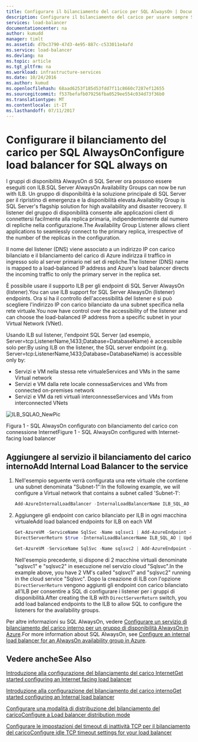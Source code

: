 ```yaml
---
title: Configurare il bilanciamento del carico per SQL AlwaysOn | Documentazione Microsoft
description: Configurare il bilanciamento del carico per usare sempre SQL AlwaysOn e sfruttare PowerShell per creare il bilanciamento del carico per l'implementazione SQL
services: load-balancer
documentationcenter: na
author: kumudd
manager: timlt
ms.assetid: d7bc3790-47d3-4e95-887c-c533011e4afd
ms.service: load-balancer
ms.devlang: na
ms.topic: article
ms.tgt_pltfrm: na
ms.workload: infrastructure-services
ms.date: 10/24/2016
ms.author: kumud
ms.openlocfilehash: 68aad6253f185d53fdd7f11c8660c7287ef12655
ms.sourcegitcommit: f537befafb079256fba0529ee554c034d73f36b0
ms.translationtype: MT
ms.contentlocale: it-IT
ms.lasthandoff: 07/11/2017
---
```

# <a name="configure-load-balancer-for-sql-always-on"></a><span data-ttu-id="d5ba4-103">Configurare il bilanciamento del carico per SQL AlwaysOn</span><span class="sxs-lookup"><span data-stu-id="d5ba4-103">Configure load balancer for SQL always on</span></span>

<span data-ttu-id="d5ba4-104">I gruppi di disponibilità AlwaysOn di SQL Server ora possono essere eseguiti con ILB.</span><span class="sxs-lookup"><span data-stu-id="d5ba4-104">SQL Server AlwaysOn Availability Groups can now be run with ILB.</span></span> <span data-ttu-id="d5ba4-105">Un gruppo di disponibilità è la soluzione principale di SQL Server per il ripristino di emergenza e la disponibilità elevata.</span><span class="sxs-lookup"><span data-stu-id="d5ba4-105">Availability Group is SQL Server's flagship solution for high availability and disaster recovery.</span></span> <span data-ttu-id="d5ba4-106">Il listener del gruppo di disponibilità consente alle applicazioni client di connettersi facilmente alla replica primaria, indipendentemente dal numero di repliche nella configurazione.</span><span class="sxs-lookup"><span data-stu-id="d5ba4-106">The Availability Group Listener allows client applications to seamlessly connect to the primary replica, irrespective of the number of the replicas in the configuration.</span></span>

<span data-ttu-id="d5ba4-107">Il nome del listener (DNS) viene associato a un indirizzo IP con carico bilanciato e il bilanciamento del carico di Azure indirizza il traffico in ingresso solo al server primario nel set di repliche.</span><span class="sxs-lookup"><span data-stu-id="d5ba4-107">The listener (DNS) name is mapped to a load-balanced IP address and Azure's load balancer directs the incoming traffic to only the primary server in the replica set.</span></span>

<span data-ttu-id="d5ba4-108">È possibile usare il supporto ILB per gli endpoint di SQL Server AlwaysOn (listener).</span><span class="sxs-lookup"><span data-stu-id="d5ba4-108">You can use ILB support for SQL Server AlwaysOn (listener) endpoints.</span></span> <span data-ttu-id="d5ba4-109">Ora si ha il controllo dell'accessibilità del listener e si può scegliere l'indirizzo IP con carico bilanciato da una subnet specifica nella rete virtuale.</span><span class="sxs-lookup"><span data-stu-id="d5ba4-109">You now have control over the accessibility of the listener and can choose the load-balanced IP address from a specific subnet in your Virtual Network (VNet).</span></span>

<span data-ttu-id="d5ba4-110">Usando ILB sul listener, l'endpoint SQL Server (ad esempio, Server=tcp:ListenerName,1433;Database=DatabaseName) è accessibile solo per:</span><span class="sxs-lookup"><span data-stu-id="d5ba4-110">By using ILB on the listener, the SQL server endpoint (e.g. Server=tcp:ListenerName,1433;Database=DatabaseName) is accessible only by:</span></span>

* <span data-ttu-id="d5ba4-111">Servizi e VM nella stessa rete virtuale</span><span class="sxs-lookup"><span data-stu-id="d5ba4-111">Services and VMs in the same Virtual network</span></span>
* <span data-ttu-id="d5ba4-112">Servizi e VM dalla rete locale connessa</span><span class="sxs-lookup"><span data-stu-id="d5ba4-112">Services and VMs from connected on-premises network</span></span>
* <span data-ttu-id="d5ba4-113">Servizi e VM da reti virtuali interconnesse</span><span class="sxs-lookup"><span data-stu-id="d5ba4-113">Services and VMs from interconnected VNets</span></span>

![ILB_SQLAO_NewPic](./media/load-balancer-configure-sqlao/sqlao1.png)

<span data-ttu-id="d5ba4-115">Figura 1 - SQL AlwaysOn configurato con bilanciamento del carico con connessione Internet</span><span class="sxs-lookup"><span data-stu-id="d5ba4-115">Figure 1 - SQL AlwaysOn configured with Internet-facing load balancer</span></span>

## <a name="add-internal-load-balancer-to-the-service"></a><span data-ttu-id="d5ba4-116">Aggiungere al servizio il bilanciamento del carico interno</span><span class="sxs-lookup"><span data-stu-id="d5ba4-116">Add Internal Load Balancer to the service</span></span>

1. <span data-ttu-id="d5ba4-117">Nell'esempio seguente verrà configurata una rete virtuale che contiene una subnet denominata "Subnet-1":</span><span class="sxs-lookup"><span data-stu-id="d5ba4-117">In the following example, we will configure a Virtual network that contains a subnet  called 'Subnet-1':</span></span>

    ```powershell
    Add-AzureInternalLoadBalancer -InternalLoadBalancerName ILB_SQL_AO -SubnetName Subnet-1 -ServiceName SqlSvc
    ```
2. <span data-ttu-id="d5ba4-118">Aggiungere gli endpoint con carico bilanciato per ILB in ogni macchina virtuale</span><span class="sxs-lookup"><span data-stu-id="d5ba4-118">Add load balanced endpoints for ILB on each VM</span></span>

    ```powershell
    Get-AzureVM -ServiceName SqlSvc -Name sqlsvc1 | Add-AzureEndpoint -Name "LisEUep" -LBSetName "ILBSet1" -Protocol tcp -LocalPort 1433 -PublicPort 1433 -ProbePort 59999 -ProbeProtocol tcp -ProbeIntervalInSeconds 10 -
    DirectServerReturn $true -InternalLoadBalancerName ILB_SQL_AO | Update-AzureVM

    Get-AzureVM -ServiceName SqlSvc -Name sqlsvc2 | Add-AzureEndpoint -Name "LisEUep" -LBSetName "ILBSet1" -Protocol tcp -LocalPort 1433 -PublicPort 1433 -ProbePort 59999 -ProbeProtocol tcp -ProbeIntervalInSeconds 10 -DirectServerReturn $true -InternalLoadBalancerName ILB_SQL_AO | Update-AzureVM
    ```

    <span data-ttu-id="d5ba4-119">Nell'esempio precedente, si dispone di 2 macchine virtuali denominate "sqlsvc1" e "sqlsvc2" in esecuzione nel servizio cloud "Sqlsvc".</span><span class="sxs-lookup"><span data-stu-id="d5ba4-119">In the example above, you have 2 VM's called "sqlsvc1" and "sqlsvc2" running in the cloud service "Sqlsvc".</span></span> <span data-ttu-id="d5ba4-120">Dopo la creazione di ILB con l'opzione `DirectServerReturn` vengono aggiunti gli endpoint con carico bilanciato all’ILB per consentire a SQL di configurare i listener per i gruppi di disponibilità.</span><span class="sxs-lookup"><span data-stu-id="d5ba4-120">After creating the ILB with `DirectServerReturn` switch, you add load balanced endpoints to the ILB to allow SQL to configure the listeners for the availability groups.</span></span>

<span data-ttu-id="d5ba4-121">Per altre informazioni su SQL AlwaysOn, vedere [Configurare un servizio di bilanciamento del carico interno per un gruppo di disponibilità AlwaysOn in Azure](../virtual-machines/windows/sql/virtual-machines-windows-portal-sql-alwayson-int-listener.md).</span><span class="sxs-lookup"><span data-stu-id="d5ba4-121">For more information about SQL AlwaysOn, see [Configure an internal load balancer for an AlwaysOn availability group in Azure](../virtual-machines/windows/sql/virtual-machines-windows-portal-sql-alwayson-int-listener.md).</span></span>

## <a name="see-also"></a><span data-ttu-id="d5ba4-122">Vedere anche</span><span class="sxs-lookup"><span data-stu-id="d5ba4-122">See Also</span></span>
[<span data-ttu-id="d5ba4-123">Introduzione alla configurazione del bilanciamento del carico Internet</span><span class="sxs-lookup"><span data-stu-id="d5ba4-123">Get started configuring an Internet facing load balancer</span></span>](load-balancer-get-started-internet-arm-ps.md)

[<span data-ttu-id="d5ba4-124">Introduzione alla configurazione del bilanciamento del carico interno</span><span class="sxs-lookup"><span data-stu-id="d5ba4-124">Get started configuring an Internal load balancer</span></span>](load-balancer-get-started-ilb-arm-ps.md)

[<span data-ttu-id="d5ba4-125">Configurare una modalità di distribuzione del bilanciamento del carico</span><span class="sxs-lookup"><span data-stu-id="d5ba4-125">Configure a Load balancer distribution mode</span></span>](load-balancer-distribution-mode.md)

[<span data-ttu-id="d5ba4-126">Configurare le impostazioni del timeout di inattività TCP per il bilanciamento del carico</span><span class="sxs-lookup"><span data-stu-id="d5ba4-126">Configure idle TCP timeout settings for your load balancer</span></span>](load-balancer-tcp-idle-timeout.md)
